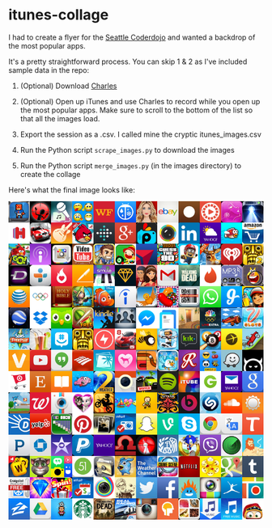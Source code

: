 itunes-collage
==============

I had to create a flyer for the [Seattle Coderdojo](http://www.seattlecoderdojo.com) and wanted a backdrop of the most popular apps.

It's a pretty straightforward process. You can skip 1 & 2 as I've included sample data in the repo:

1. (Optional) Download [Charles](http://www.charlesproxy.com/)

2. (Optional) Open up iTunes and use Charles to record while you open up the most popular apps. Make sure to scroll to the bottom of the list so that all the images load.

3. Export the session as a .csv. I called mine the cryptic itunes_images.csv

4. Run the Python script ```scrape_images.py``` to download the images

5. Run the Python script ```merge_images.py``` (in the images directory) to create the collage

Here's what the final image looks like:

![Image](https://github.com/lindsayrgwatt/itunes-collage/blob/master/images/collage.jpg?raw=true)
